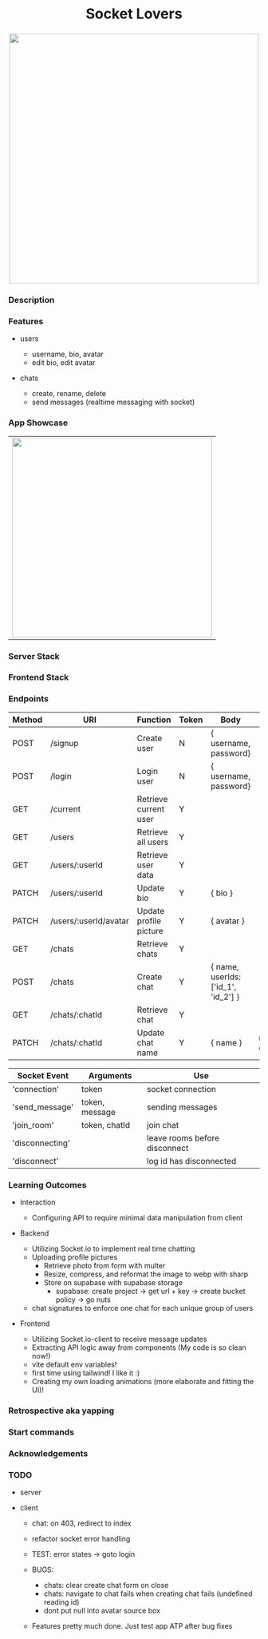 <h1 align="center">Socket Lovers</h1>
<h3 align="center"></h3>
<p align="center">
    <img align="center" width="500px" src="" >
</p>

### Description

### Features

- users
    - username, bio, avatar
    - edit bio, edit avatar

- chats
    - create, rename, delete
    - send messages (realtime messaging with socket)

### App Showcase

|                             |
| --------------------------- |
| <img width="400px" src="" > |

### Server Stack

### Frontend Stack

### Endpoints

| Method | URI                   | Function               | Token | Body                                | Notes         |
| ------ | --------------------- | ---------------------- | ----- | ----------------------------------- | ------------- |
| POST   | /signup               | Create user            | N     | { username, password}               |               |
| POST   | /login                | Login user             | N     | { username, password}               |               |
| GET    | /current              | Retrieve current user  | Y     |                                     |               |
| GET    | /users                | Retrieve all users     | Y     |                                     |               |
| GET    | /users/:userId        | Retrieve user data     | Y     |                                     |               |
| PATCH  | /users/:userId        | Update bio             | Y     | { bio }                             |               |
| PATCH  | /users/:userId/avatar | Update profile picture | Y     | { avatar }                          |               |
| GET    | /chats                | Retrieve chats         | Y     |                                     |               |
| POST   | /chats                | Create chat            | Y     | { name, userIds: ['id_1', 'id_2'] } |               |
| GET    | /chats/:chatId        | Retrieve chat          | Y     |                                     |               |
| PATCH  | /chats/:chatId        | Update chat name       | Y     | { name }                            | name optional |

| Socket Event    | Arguments      | Use                           |
| --------------- | -------------- | ----------------------------- |
| 'connection'    | token          | socket connection             |
| 'send_message'  | token, message | sending messages              |
| 'join_room'     | token, chatId  | join chat                     |
| 'disconnecting' |                | leave rooms before disconnect |
| 'disconnect'    |                | log id has disconnected       |

### Learning Outcomes

- Interaction
    - Configuring API to require minimal data manipulation from client

- Backend
    - Utilizing Socket.io to implement real time chatting
    - Uploading profile pictures
        - Retrieve photo from form with multer
        - Resize, compress, and reformat the image to webp with sharp
        - Store on supabase with supabase storage
            - supabase: create project -> get url + key -> create bucket policy -> go nuts
    - chat signatures to enforce one chat for each unique group of users

- Frontend
    - Utilizing Socket.io-client to receive message updates
    - Extracting API logic away from components (My code is so clean now!)
    - vite default env variables!
    - first time using tailwind! I like it :)
    - Creating my own loading animations (more elaborate and fitting the UI)!

### Retrospective aka yapping

### Start commands

### Acknowledgements

### TODO

- server

- client
    - chat: on 403, redirect to index
    - refactor socket error handling
    - TEST: error states -> goto login

    - BUGS:
        - chats: clear create chat form on close
        - chats: navigate to chat fails when creating chat fails (undefined reading id)
        - dont put null into avatar source box
    - Features pretty much done. Just test app ATP after bug fixes
